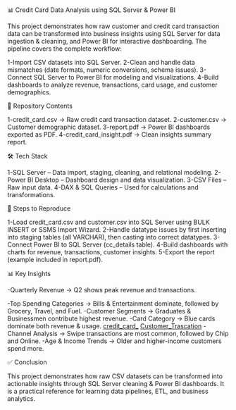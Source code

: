 📊 Credit Card Data Analysis using SQL Server & Power BI

This project demonstrates how raw customer and credit card transaction data can be transformed into business insights using SQL Server for data ingestion & cleaning, and Power BI for interactive dashboarding.
The pipeline covers the complete workflow:

1-Import CSV datasets into SQL Server.
2-Clean and handle data mismatches (date formats, numeric conversions, schema issues).
3-Connect SQL Server to Power BI for modeling and visualizations.
4-Build dashboards to analyze revenue, transactions, card usage, and customer demographics.

📂 Repository Contents

1-credit_card.csv → Raw credit card transaction dataset.
2-customer.csv → Customer demographic dataset.
3-report.pdf → Power BI dashboards exported as PDF.
4-credit_card_insight.pdf → Clean insights summary report.

🛠️ Tech Stack

1-SQL Server – Data import, staging, cleaning, and relational modeling.
2-Power BI Desktop – Dashboard design and data visualization.
3-CSV Files – Raw input data.
4-DAX & SQL Queries – Used for calculations and transformations.

🚀 Steps to Reproduce

1-Load credit_card.csv and customer.csv into SQL Server using BULK INSERT or SSMS Import Wizard.
2-Handle datatype issues by first inserting into staging tables (all VARCHAR), then casting into correct datatypes.
3-Connect Power BI to SQL Server (cc_details table).
4-Build dashboards with charts for revenue, transactions, customer insights.
5-Export the report (example included in report.pdf).

📊 Key Insights

-Quarterly Revenue → Q2 shows peak revenue and transactions. 

-Top Spending Categories → Bills & Entertainment dominate, followed by Grocery, Travel, and Fuel.
-Customer Segments → Graduates & Businessmen contribute highest revenue.
-Card Category → Blue cards dominate both revenue & usage.
[credit_card_](dashboard.png)
[Customer_Trascation](dashboard2.png)
-Channel Analysis → Swipe transactions are most common, followed by Chip and Online.
-Age & Income Trends → Older and higher-income customers spend more.

✅ Conclusion

This project demonstrates how raw CSV datasets can be transformed into actionable insights through SQL Server cleaning & Power BI dashboards. It is a practical reference for learning data pipelines, ETL, and business analytics.
